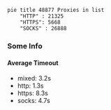 
```mermaid
pie title 48877 Proxies in list
    "HTTP" : 21325
    "HTTPS": 5668
    "SOCKS" : 26888
```

### Some Info
#### Average Timeout

- mixed: 3.2s
- http: 1.3s
- https: 8.3s
- socks: 4.7s